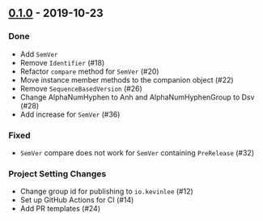 ## [0.1.0](https://github.com/Kevin-Lee/just-semver/issues?utf8=%E2%9C%93&q=is%3Aissue+is%3Aclosed+milestone%3Amilestone1) - 2019-10-23

### Done
* Add `SemVer`
* Remove `Identifier` (#18)
* Refactor `compare` method for `SemVer` (#20)
* Move instance member methods to the companion object (#22)
* Remove `SequenceBasedVersion` (#26)
* Change AlphaNumHyphen to Anh and AlphaNumHyphenGroup to Dsv (#28)
* Add increase for `SemVer` (#36)

### Fixed
* `SemVer` compare does not work for `SemVer` containing `PreRelease` (#32)

### Project Setting Changes
* Change group id for publishing to `io.kevinlee` (#12)
* Set up GitHub Actions for CI (#14)
* Add PR templates (#24)
